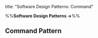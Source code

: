 <frontmatter>
title: "Software Design Patterns: Command"
</frontmatter>

<link rel="stylesheet" href="{{baseUrl}}/css/textbook.css">

<div class="website-content">

%%**Software Design Patterns →**%%

## Command Pattern

<div id="main">

<include src="what/embed.md" />

</div>

</div>
